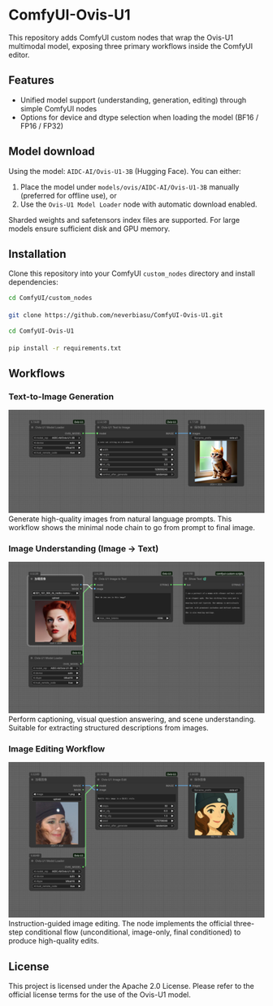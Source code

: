 # ComfyUI-Ovis-U1

This repository adds ComfyUI custom nodes that wrap the Ovis-U1 multimodal model, exposing three primary workflows inside the ComfyUI editor.

## Features

- Unified model support (understanding, generation, editing) through simple ComfyUI nodes
- Options for device and dtype selection when loading the model (BF16 / FP16 / FP32)

## Model download

Using the model: `AIDC-AI/Ovis-U1-3B` (Hugging Face). You can either:

1. Place the model under `models/ovis/AIDC-AI/Ovis-U1-3B` manually (preferred for offline use), or
2. Use the `Ovis-U1 Model Loader` node with automatic download enabled.

Sharded weights and safetensors index files are supported. For large models ensure sufficient disk and GPU memory.

## Installation

Clone this repository into your ComfyUI `custom_nodes` directory and install dependencies:

```bash
cd ComfyUI/custom_nodes

git clone https://github.com/neverbiasu/ComfyUI-Ovis-U1.git
```

```bash
cd ComfyUI-Ovis-U1

pip install -r requirements.txt
```

## Workflows

### Text-to-Image Generation
![Text to Image workflow](example_workflows/ovis_u1_text_to_image.png)
Generate high-quality images from natural language prompts. This workflow shows the minimal node chain to go from prompt to final image.

### Image Understanding (Image → Text)
![Image to Text workflow](example_workflows/ovis_u1_image_understanding.png)
Perform captioning, visual question answering, and scene understanding. Suitable for extracting structured descriptions from images.

### Image Editing Workflow
![Image Edit workflow](example_workflows/ovis_u1_image_editing.png)
Instruction-guided image editing. The node implements the official three-step conditional flow (unconditional, image-only, final conditioned) to produce high-quality edits.

## License

This project is licensed under the Apache 2.0 License. Please refer to the official license terms for the use of the Ovis-U1 model.
